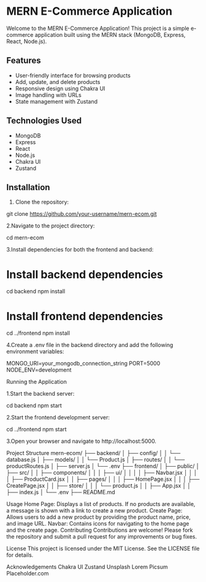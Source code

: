 # MERN E-Commerce Application

Welcome to the MERN E-Commerce Application! This project is a simple e-commerce application built using the MERN stack (MongoDB, Express, React, Node.js).

## Features

- User-friendly interface for browsing products
- Add, update, and delete products
- Responsive design using Chakra UI
- Image handling with URLs
- State management with Zustand

## Technologies Used

- MongoDB
- Express
- React
- Node.js
- Chakra UI
- Zustand

## Installation

1. Clone the repository:

git clone https://github.com/your-username/mern-ecom.git

2.Navigate to the project directory:

cd mern-ecom

3.Install dependencies for both the frontend and backend:

# Install backend dependencies
cd backend
npm install

# Install frontend dependencies
cd ../frontend
npm install

4.Create a .env file in the backend directory and add the following environment variables:

MONGO_URI=your_mongodb_connection_string
PORT=5000
NODE_ENV=development


Running the Application

1.Start the backend server:

cd backend
npm start

2.Start the frontend development server:

cd ../frontend
npm start

3.Open your browser and navigate to http://localhost:5000.

Project Structure
mern-ecom/
├── backend/
│   ├── config/
│   │   └── database.js
│   ├── models/
│   │   └── Product.js
│   ├── routes/
│   │   └── productRoutes.js
│   ├── server.js
│   └── .env
├── frontend/
│   ├── public/
│   ├── src/
│   │   ├── components/
│   │   │   ├── ui/
│   │   │   │   ├── Navbar.jsx
│   │   │   │   ├── ProductCard.jsx
│   │   ├── pages/
│   │   │   ├── HomePage.jsx
│   │   │   ├── CreatePage.jsx
│   │   ├── store/
│   │   │   └── product.js
│   │   ├── App.jsx
│   │   ├── index.js
│   └── .env
├── README.md


Usage
Home Page: Displays a list of products. If no products are available, a message is shown with a link to create a new product.
Create Page: Allows users to add a new product by providing the product name, price, and image URL.
Navbar: Contains icons for navigating to the home page and the create page.
Contributing
Contributions are welcome! Please fork the repository and submit a pull request for any improvements or bug fixes.

License
This project is licensed under the MIT License. See the LICENSE file for details.

Acknowledgements
Chakra UI
Zustand
Unsplash
Lorem Picsum
Placeholder.com
